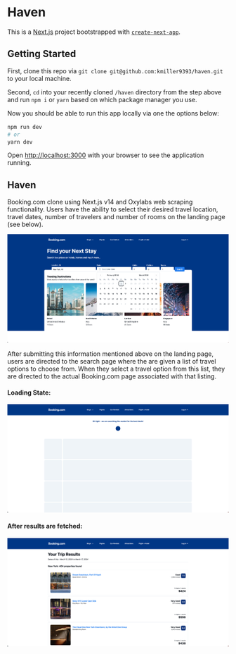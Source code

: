 # Haven

This is a [Next.js](https://nextjs.org/) project bootstrapped with [`create-next-app`](https://github.com/vercel/next.js/tree/canary/packages/create-next-app).

## Getting Started

First, clone this repo via `git clone git@github.com:kmiller9393/haven.git` to your local machine.

Second, `cd` into your recently cloned `/haven` directory from the step above and run `npm i` or `yarn` based on which package manager you use.

Now you should be able to run this app locally via one the options below:

```bash
npm run dev
# or
yarn dev
```

Open [http://localhost:3000](http://localhost:3000) with your browser to see the application running.

## Haven

Booking.com clone using Next.js v14 and Oxylabs web scraping functionality. Users have the ability to select their desired travel location, travel dates, number of travelers and number of rooms on the landing page (see below).

![Landing Image](/public/landing.png)

After submitting this information mentioned above on the landing page, users are directed to the search page where the are given a list of travel options to choose from. When they select a travel option from this list, they are directed to the actual Booking.com page associated with that listing.

#### Loading State:

![Landing Image](/public/skeleton.png)

#### After results are fetched:

![Landing Image](/public/results.png)
